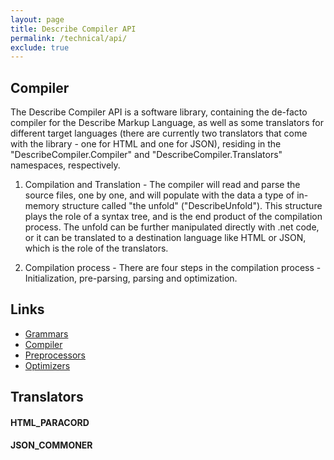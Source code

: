 ```yaml
---
layout: page
title: Describe Compiler API
permalink: /technical/api/
exclude: true
---
```

## Compiler
The Describe Compiler API is a software library, containing the de-facto compiler for the Describe Markup Language, as well as some translators for different target languages (there are currently two translators that come with the library - one for HTML and one for JSON), residing in the "DescribeCompiler.Compiler" and "DescribeCompiler.Translators" namespaces, respectively.

1. Compilation and Translation - The compiler will read and parse the source files, one by one, and will populate with the data a type of in-memory structure called "the unfold" ("DescribeUnfold"). This structure plays the role of a syntax tree, and is the end product of the compilation process. The unfold can be further manipulated directly with .net code, or it can be translated to a destination language like HTML or JSON, which is the role of the translators.

2. Compilation process - There are four steps in the compilation process - Initialization, pre-parsing, parsing and optimization.

## Links

* [Grammars](/DescribeDocumentation/technical/api/grammars)
* [Compiler](/DescribeDocumentation/technical/api/compiler)
* [Preprocessors](/DescribeDocumentation/technical/api/preprocessors)
* [Optimizers](/DescribeDocumentation/technical/api/optimizers)

## Translators
#### HTML_PARACORD
#### JSON_COMMONER